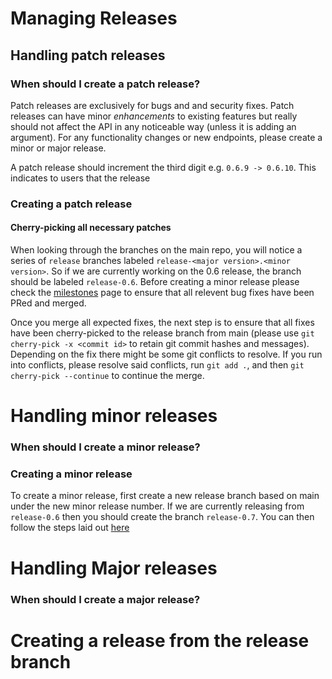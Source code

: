 # Managing Releases


## Handling patch releases

### When should I create a patch release?
Patch releases are exclusively for bugs and and security fixes. Patch releases can have minor _enhancements_ to 
existing features but really should not affect the API in any noticeable way (unless it is adding an argument). For any
functionality changes or new endpoints, please create a minor or major release.

A patch release should increment the third digit e.g. `0.6.9 -> 0.6.10`. This indicates to users that the release 


### Creating a patch release

#### Cherry-picking all necessary patches
When looking through the branches on the main repo, you will notice a series of `release` branches labeled
`release-<major version>.<minor version>`. So if we are currently working on the 0.6 release, the branch should be labeled 
`release-0.6`. Before creating a minor release please check the [milestones](https://github.com/astro-projects/astro/milestones)
page to ensure that all relevent bug fixes have been PRed and merged. 

Once you merge all expected fixes, the next step is to ensure that all fixes have been cherry-picked to the release branch from main (please use `git cherry-pick -x <commit id>` to retain
git commit hashes and messages). Depending on the fix there might be some git conflicts to resolve. If you run into conflicts, please 
resolve said conflicts, run `git add .`, and then `git cherry-pick --continue` to continue the merge.


# Handling minor releases
### When should I create a minor release?

### Creating a minor release

To create a minor release, first create a new release branch based on main under the new minor release number. 
If we are currently releasing from `release-0.6` then you should create the branch `release-0.7`. 
You can then follow the steps laid out [here](#creating-a-release-from-the-release-branch)

# Handling Major releases

### When should I create a major release?


# Creating a release from the release branch
